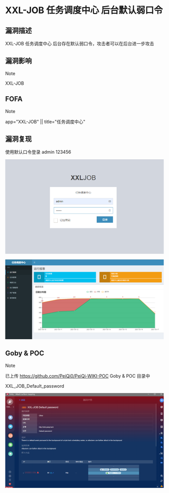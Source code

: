 # XXL-JOB 任务调度中心 后台默认弱口令

## 漏洞描述

XXL-JOB 任务调度中心 后台存在默认弱口令，攻击者可以在后台进一步攻击

## 漏洞影响

> [!NOTE]
>
> XXL-JOB

## FOFA

> [!NOTE]
>
> app="XXL-JOB" || title="任务调度中心"

## 漏洞复现

使用默认口令登录 admin 123456

![](image/xxl-1.png)

![](image/xxl-2.png)

## Goby & POC

> [!NOTE]
>
> 已上传 https://github.com/PeiQi0/PeiQi-WIKI-POC Goby & POC 目录中
>
> XXL_JOB_Default_password

![](image/xxl-3.png)